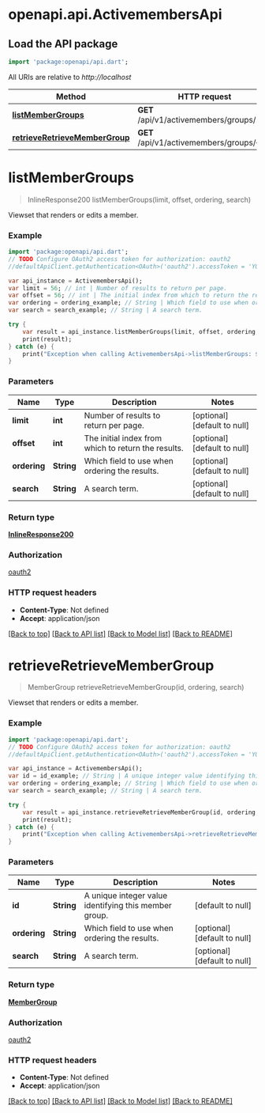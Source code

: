# openapi.api.ActivemembersApi

## Load the API package
```dart
import 'package:openapi/api.dart';
```

All URIs are relative to *http://localhost*

Method | HTTP request | Description
------------- | ------------- | -------------
[**listMemberGroups**](ActivemembersApi.md#listMemberGroups) | **GET** /api/v1/activemembers/groups/ | 
[**retrieveRetrieveMemberGroup**](ActivemembersApi.md#retrieveRetrieveMemberGroup) | **GET** /api/v1/activemembers/groups/{id}/ | 


# **listMemberGroups**
> InlineResponse200 listMemberGroups(limit, offset, ordering, search)



Viewset that renders or edits a member.

### Example 
```dart
import 'package:openapi/api.dart';
// TODO Configure OAuth2 access token for authorization: oauth2
//defaultApiClient.getAuthentication<OAuth>('oauth2').accessToken = 'YOUR_ACCESS_TOKEN';

var api_instance = ActivemembersApi();
var limit = 56; // int | Number of results to return per page.
var offset = 56; // int | The initial index from which to return the results.
var ordering = ordering_example; // String | Which field to use when ordering the results.
var search = search_example; // String | A search term.

try { 
    var result = api_instance.listMemberGroups(limit, offset, ordering, search);
    print(result);
} catch (e) {
    print("Exception when calling ActivemembersApi->listMemberGroups: $e\n");
}
```

### Parameters

Name | Type | Description  | Notes
------------- | ------------- | ------------- | -------------
 **limit** | **int**| Number of results to return per page. | [optional] [default to null]
 **offset** | **int**| The initial index from which to return the results. | [optional] [default to null]
 **ordering** | **String**| Which field to use when ordering the results. | [optional] [default to null]
 **search** | **String**| A search term. | [optional] [default to null]

### Return type

[**InlineResponse200**](InlineResponse200.md)

### Authorization

[oauth2](../README.md#oauth2)

### HTTP request headers

 - **Content-Type**: Not defined
 - **Accept**: application/json

[[Back to top]](#) [[Back to API list]](../README.md#documentation-for-api-endpoints) [[Back to Model list]](../README.md#documentation-for-models) [[Back to README]](../README.md)

# **retrieveRetrieveMemberGroup**
> MemberGroup retrieveRetrieveMemberGroup(id, ordering, search)



Viewset that renders or edits a member.

### Example 
```dart
import 'package:openapi/api.dart';
// TODO Configure OAuth2 access token for authorization: oauth2
//defaultApiClient.getAuthentication<OAuth>('oauth2').accessToken = 'YOUR_ACCESS_TOKEN';

var api_instance = ActivemembersApi();
var id = id_example; // String | A unique integer value identifying this member group.
var ordering = ordering_example; // String | Which field to use when ordering the results.
var search = search_example; // String | A search term.

try { 
    var result = api_instance.retrieveRetrieveMemberGroup(id, ordering, search);
    print(result);
} catch (e) {
    print("Exception when calling ActivemembersApi->retrieveRetrieveMemberGroup: $e\n");
}
```

### Parameters

Name | Type | Description  | Notes
------------- | ------------- | ------------- | -------------
 **id** | **String**| A unique integer value identifying this member group. | [default to null]
 **ordering** | **String**| Which field to use when ordering the results. | [optional] [default to null]
 **search** | **String**| A search term. | [optional] [default to null]

### Return type

[**MemberGroup**](MemberGroup.md)

### Authorization

[oauth2](../README.md#oauth2)

### HTTP request headers

 - **Content-Type**: Not defined
 - **Accept**: application/json

[[Back to top]](#) [[Back to API list]](../README.md#documentation-for-api-endpoints) [[Back to Model list]](../README.md#documentation-for-models) [[Back to README]](../README.md)


